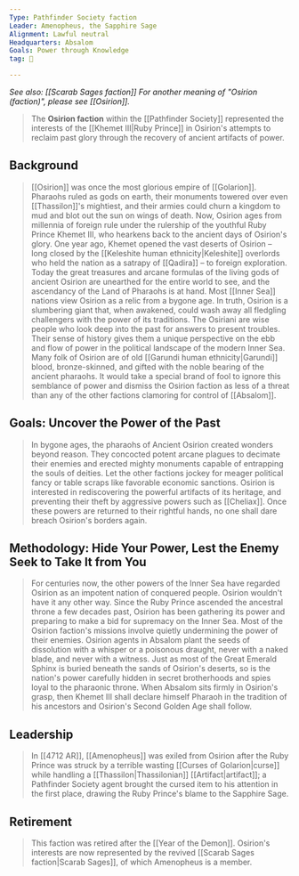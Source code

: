 ```yaml
---
Type: Pathfinder Society faction
Leader: Amenopheus, the Sapphire Sage
Alignment: Lawful neutral
Headquarters: Absalom
Goals: Power through Knowledge
tag: 👥

---
```


*See also: [[Scarab Sages faction]]*
*For another meaning of "Osirion (faction)", please see [[Osirion]].*
> The **Osirion faction** within the [[Pathfinder Society]] represented the interests of the [[Khemet III|Ruby Prince]] in Osirion's attempts to reclaim past glory through the recovery of ancient artifacts of power.



## Background

> [[Osirion]] was once the most glorious empire of [[Golarion]]. Pharaohs ruled as gods on earth, their monuments towered over even [[Thassilon]]'s mightiest, and their armies could churn a kingdom to mud and blot out the sun on wings of death. Now, Osirion ages from millennia of foreign rule under the rulership of the youthful Ruby Prince Khemet III, who hearkens back to the ancient days of Osirion's glory. One year ago, Khemet opened the vast deserts of Osirion – long closed by the [[Keleshite human ethnicity|Keleshite]] overlords who held the nation as a satrapy of [[Qadira]] – to foreign exploration. Today the great treasures and arcane formulas of the living gods of ancient Osirion are unearthed for the entire world to see, and the ascendancy of the Land of Pharaohs is at hand. Most [[Inner Sea]] nations view Osirion as a relic from a bygone age. In truth, Osirion is a slumbering giant that, when awakened, could wash away all fledgling challengers with the power of its traditions. The Osiriani are wise people who look deep into the past for answers to present troubles. Their sense of history gives them a unique perspective on the ebb and flow of power in the political landscape of the modern Inner Sea. Many folk of Osirion are of old [[Garundi human ethnicity|Garundi]] blood, bronze-skinned, and gifted with the noble bearing of the ancient pharaohs. It would take a special brand of fool to ignore this semblance of power and dismiss the Osirion faction as less of a threat than any of the other factions clamoring for control of [[Absalom]].


## Goals: Uncover the Power of the Past

> In bygone ages, the pharaohs of Ancient Osirion created wonders beyond reason. They concocted potent arcane plagues to decimate their enemies and erected mighty monuments capable of entrapping the souls of deities. Let the other factions jockey for meager political fancy or table scraps like favorable economic sanctions. Osirion is interested in rediscovering the powerful artifacts of its heritage, and preventing their theft by aggressive powers such as [[Cheliax]]. Once these powers are returned to their rightful hands, no one shall dare breach Osirion's borders again.


## Methodology: Hide Your Power, Lest the Enemy Seek to Take It from You

> For centuries now, the other powers of the Inner Sea have regarded Osirion as an impotent nation of conquered people. Osirion wouldn't have it any other way. Since the Ruby Prince ascended the ancestral throne a few decades past, Osirion has been gathering its power and preparing to make a bid for supremacy on the Inner Sea. Most of the Osirion faction's missions involve quietly undermining the power of their enemies. Osirion agents in Absalom plant the seeds of dissolution with a whisper or a poisonous draught, never with a naked blade, and never with a witness. Just as most of the Great Emerald Sphinx is buried beneath the sands of Osirion's deserts, so is the nation's power carefully hidden in secret brotherhoods and spies loyal to the pharaonic throne. When Absalom sits firmly in Osirion's grasp, then Khemet III shall declare himself Pharaoh in the tradition of his ancestors and Osirion's Second Golden Age shall follow. 


## Leadership

> In [[4712 AR]], [[Amenopheus]] was exiled from Osirion after the Ruby Prince was struck by a terrible wasting [[Curses of Golarion|curse]] while handling a [[Thassilon|Thassilonian]] [[Artifact|artifact]]; a Pathfinder Society agent brought the cursed item to his attention in the first place, drawing the Ruby Prince's blame to the Sapphire Sage.


## Retirement

> This faction was retired after the [[Year of the Demon]]. Osirion's interests are now represented by the revived [[Scarab Sages faction|Scarab Sages]], of which Amenopheus is a member.








